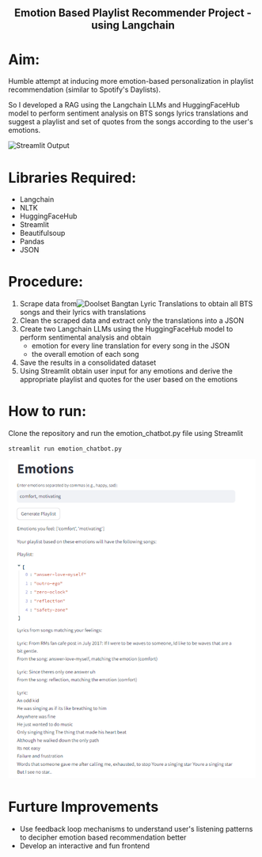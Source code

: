 <h2 align="center"> Emotion Based Playlist Recommender Project - using Langchain</h2>

# Aim: 

Humble attempt at inducing more emotion-based personalization in playlist recommendation (similar to Spotify's Daylists). 

So I developed a RAG using the Langchain LLMs and HuggingFaceHub model to perform sentiment analysis on BTS songs lyrics translations and suggest a playlist and set of quotes from the songs according to the user's emotions.

<img src= "https://github.com/HarshiniR4/Lyric_LLM_Project/assets/59364581/9d80d909-64ac-477c-8fa1-88bfe7b29341" alt="Streamlit Output" width=450px>

# Libraries Required:
- Langchain 
- NLTK
- HuggingFaceHub
- Streamlit
- Beautifulsoup
- Pandas
- JSON

# Procedure:
1. Scrape data from![Doolset Bangtan Lyric Translations](https://doolsetbangtan.wordpress.com/) to obtain all BTS songs and their lyrics with translations
2. Clean the scraped data and extract only the translations into a JSON
3. Create two Langchain LLMs using the HuggingFaceHub model to perform sentimental analysis and obtain
    - emotion for every line translation for every song in the JSON
    - the overall emotion of each song
5. Save the results in a consolidated dataset
6. Using Streamlit obtain user input for any emotions and derive the appropriate playlist and quotes for the user based on the emotions

# How to run:

Clone the repository and run the emotion_chatbot.py file using Streamlit 
```
streamlit run emotion_chatbot.py
```

<img src= "https://github.com/HarshiniR4/Lyric_LLM_Project/blob/main/output/Streamlit%20Recommendation%20output%201.png" alt="Streamlit Output" width=500px>



# Furture Improvements

- Use feedback loop mechanisms to understand user's listening patterns to decipher emotion based recommendation better
- Develop an interactive and fun frontend
